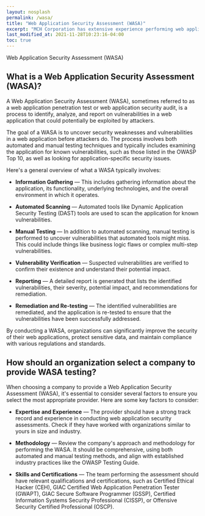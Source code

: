 ```yaml
---
layout: nosplash
permalink: /wasa/
title: "Web Application Security Assessment (WASA)"
excerpt: "MCH Corporation has extensive experience performing web application security assessment (WASA) services."
last_modified_at: 2021-11-28T10:23:16-04:00
toc: true
---
```


Web Application Security Assessment (WASA)

## What is a Web Application Security Assessment (WASA)? 

A Web Application Security Assessment (WASA), sometimes referred to as a web application penetration test or web application security audit, is a process to identify, analyze, and report on vulnerabilities in a web application that could potentially be exploited by attackers.

The goal of a WASA is to uncover security weaknesses and vulnerabilities in a web application before attackers do. The process involves both automated and manual testing techniques and typically includes examining the application for known vulnerabilities, such as those listed in the OWASP Top 10, as well as looking for application-specific security issues.

Here's a general overview of what a WASA typically involves:

- **Information Gathering** — This includes gathering information about the application, its functionality, underlying technologies, and the overall environment in which it operates.

- **Automated Scanning** — Automated tools like Dynamic Application Security Testing (DAST) tools are used to scan the application for known vulnerabilities.

- **Manual Testing** — In addition to automated scanning, manual testing is performed to uncover vulnerabilities that automated tools might miss. This could include things like business logic flaws or complex multi-step vulnerabilities.

- **Vulnerability Verification** — Suspected vulnerabilities are verified to confirm their existence and understand their potential impact.

- **Reporting** — A detailed report is generated that lists the identified vulnerabilities, their severity, potential impact, and recommendations for remediation.

- **Remediation and Re-testing** — The identified vulnerabilities are remediated, and the application is re-tested to ensure that the vulnerabilities have been successfully addressed.

By conducting a WASA, organizations can significantly improve the security of their web applications, protect sensitive data, and maintain compliance with various regulations and standards.

## How should an organization select a company to provide WASA testing?

When choosing a company to provide a Web Application Security Assessment (WASA), it's essential to consider several factors to ensure you select the most appropriate provider. Here are some key factors to consider:

- **Expertise and Experience** — The provider should have a strong track record and experience in conducting web application security assessments. Check if they have worked with organizations similar to yours in size and industry.

- **Methodology** — Review the company's approach and methodology for performing the WASA. It should be comprehensive, using both automated and manual testing methods, and align with established industry practices like the OWASP Testing Guide.

- **Skills and Certifications** — The team performing the assessment should have relevant qualifications and certifications, such as Certified Ethical Hacker (CEH), GIAC Certified Web Application Penetration Tester (GWAPT), GIAC Secure Software Programmer (GSSP), Certified Information Systems Security Professional (CISSP), or Offensive Security Certified Professional (OSCP).
